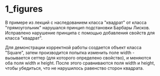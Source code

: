 # 1_figures
В примере из лекций с наследованием класса "квадрат" от класса "прямоугольник" нарушался принцип подстановки Барбары Лисков.  
Исправлено нарушение принципа с помощью добавления свойств для класса "квадрат". 

Для демонстрации корректной работы создается объект класса "Square", затем производится попытка изменить поле width - вызывается сеттер (для которого определено свойство), и меняются оба поля width и height. После этого сравниваются поля width и height, чтобы убедиться, что не нарушилось равенство сторон квадрата.  
